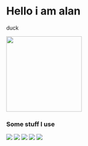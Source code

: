 # Hello i am alan


duck
<p>
<img src="https://hips.hearstapps.com/hmg-prod.s3.amazonaws.com/images/how-to-keep-ducks-call-ducks-1615457181.jpg" width="200px">
</p>

### Some stuff I use
![](https://img.shields.io/badge/Arch-gray?style=flat&logo=Arch%20Linux&label=OS&color=9779d4)
![](https://img.shields.io/badge/Alacritty-gray?style=flat&logo=alacritty&label=Terminal&color=9779d4)
![](https://img.shields.io/badge/Py-gray?style=flat&logo=python&label=Lang&color=9779d4)
![](https://img.shields.io/badge/VS-gray?style=flat&logo=visualstudiocode&label=Editor&color=9779d4)
![](https://img.shields.io/badge/Atom-gray?style=flat&logo=atom&label=Editor&color=9779d4)
